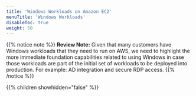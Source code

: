 ```yaml
---
title: 'Windows Workloads on Amazon EC2'
menuTitle: 'Windows Workloads'
disableToc: true
weight: 50
---
```


{{% notice note %}}
**Review Note:** Given that many customers have Windows workloads that they need to run on AWS, we need to highlight the more immediate foundation capabilities related to using Windows in case those workloads are part of the initial set of workloads to be deployed into production. For example: AD integration and secure RDP access.
{{% /notice %}}

{{% children showhidden="false" %}}